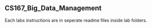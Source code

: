 ## CS167_Big_Data_Management

Each labs instructions are in seperate readme files inside lab folders.

